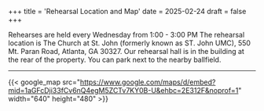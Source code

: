 +++
title = 'Rehearsal Location and Map'
date = 2025-02-24
draft = false
+++


Rehearses are held every Wednesday from 1:00 - 3:00 PM The rehearsal location is The Church at St. John (formerly known as ST. John UMC), 550 Mt. Paran Road, Atlanta, GA 30327.
Our rehearsal hall is in the building at the rear of the property.  You can park next to the nearby ballfield.

---

{{< google_map src="https://www.google.com/maps/d/embed?mid=1aGFcDji33fCv6nQ4egM5ZCTv7KY0B-U&ehbc=2E312F&noprof=1" width="640" height="480" >}}